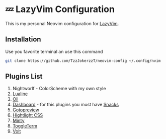 # 💤 LazyVim Configuration

This is my personal Neovim configuration for [LazyVim](https://github.com/TzzJokerzzT/neovim-config).

## Installation

Use you favorite terminal an use this command

```bash
git clone https://github.com/TzzJokerzzT/neovim-config ~/.config/nvim
```

## Plugins List

1. Nightworlf - ColorScheme with my own style
2. [Lualine](https://github.com/nvim-lualine/lualine.nvim?tab=readme-ov-file)
3. [Oil](https://github.com/stevearc/oil.nvim)
4. [Dashboard](https://github.com/folke/snacks.nvim/blob/main/docs/dashboard.md) - for this plugins you must have [Snacks](https://github.com/folke/snacks.nvim)
5. [Gotopreview](https://github.com/rmagatti/goto-preview)
6. [Hightlight CSS](https://github.com/princejoogie/tailwind-highlight.nvim)
7. [Minty](https://github.com/nvzone/minty)
8. [ToggleTerm](https://github.com/akinsho/toggleterm.nvim)
9. [Volt](https://github.com/FredrikAleksander/volt-nvim)
